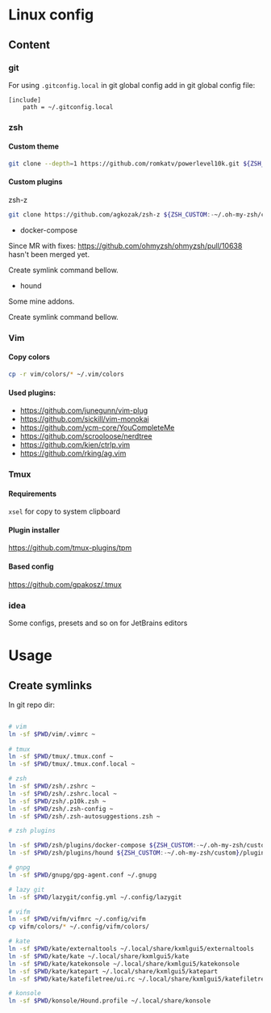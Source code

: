 # Linux config

## Content

### git

For using ```.gitconfig.local``` in git global config add in git global config file:

```
[include]
    path = ~/.gitconfig.local
```

### zsh

#### Custom theme

```bash
git clone --depth=1 https://github.com/romkatv/powerlevel10k.git ${ZSH_CUSTOM:-$HOME/.oh-my-zsh/custom}/themes/powerlevel10k
```

#### Custom plugins

zsh-z

```bash
git clone https://github.com/agkozak/zsh-z ${ZSH_CUSTOM:-~/.oh-my-zsh/custom}/plugins/zsh-z
```

* docker-compose

Since MR with fixes: https://github.com/ohmyzsh/ohmyzsh/pull/10638
hasn't been merged yet. 

Create symlink command bellow.

* hound

Some mine addons.

Create symlink command bellow.

### Vim

#### Copy colors

```bash
cp -r vim/colors/* ~/.vim/colors
```

#### Used plugins:

- https://github.com/junegunn/vim-plug
- https://github.com/sickill/vim-monokai
- https://github.com/ycm-core/YouCompleteMe
- https://github.com/scrooloose/nerdtree
- https://github.com/kien/ctrlp.vim
- https://github.com/rking/ag.vim

### Tmux

#### Requirements

```xsel``` for copy to system clipboard

#### Plugin installer

https://github.com/tmux-plugins/tpm

#### Based config

https://github.com/gpakosz/.tmux

### idea

Some configs, presets and so on for JetBrains editors

# Usage

## Create symlinks

In git repo dir:
```bash

# vim
ln -sf $PWD/vim/.vimrc ~
  
# tmux
ln -sf $PWD/tmux/.tmux.conf ~
ln -sf $PWD/tmux/.tmux.conf.local ~

# zsh
ln -sf $PWD/zsh/.zshrc ~
ln -sf $PWD/zsh/.zshrc.local ~
ln -sf $PWD/zsh/.p10k.zsh ~
ln -sf $PWD/zsh/.zsh-config ~
ln -sf $PWD/zsh/.zsh-autosuggestions.zsh ~

# zsh plugins

ln -sf $PWD/zsh/plugins/docker-compose ${ZSH_CUSTOM:-~/.oh-my-zsh/custom}/plugins
ln -sf $PWD/zsh/plugins/hound ${ZSH_CUSTOM:-~/.oh-my-zsh/custom}/plugins

# gnpg
ln -sf $PWD/gnupg/gpg-agent.conf ~/.gnupg

# lazy git
ln -sf $PWD/lazygit/config.yml ~/.config/lazygit

# vifm
ln -sf $PWD/vifm/vifmrc ~/.config/vifm
cp vifm/colors/* ~/.config/vifm/colors/

# kate
ln -sf $PWD/kate/externaltools ~/.local/share/kxmlgui5/externaltools
ln -sf $PWD/kate/kate ~/.local/share/kxmlgui5/kate
ln -sf $PWD/kate/katekonsole ~/.local/share/kxmlgui5/katekonsole
ln -sf $PWD/kate/katepart ~/.local/share/kxmlgui5/katepart
ln -sf $PWD/kate/katefiletree/ui.rc ~/.local/share/kxmlgui5/katefiletree

# konsole
ln -sf $PWD/konsole/Hound.profile ~/.local/share/konsole

```

